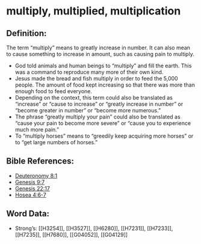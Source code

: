 # multiply, multiplied, multiplication

## Definition:

The term “multiply” means to greatly increase in number. It can also mean to cause something to increase in amount, such as causing pain to multiply.

* God told animals and human beings to “multiply” and fill the earth. This was a command to reproduce many more of their own kind.
* Jesus made the bread and fish multiply in order to feed the 5,000 people. The amount of food kept increasing so that there was more than enough food to feed everyone.
* Depending on the context, this term could also be translated as “increase” or “cause to increase” or “greatly increase in number” or “become greater in number” or “become more numerous.”
* The phrase “greatly multiply your pain” could also be translated as “cause your pain to become more severe” or “cause you to experience much more pain.”
* To “multiply horses” means to “greedily keep acquiring more horses” or to “get large numbers of horses.”

## Bible References:

* [Deuteronomy 8:1](rc://en/tn/help/deu/08/01)
* [Genesis 9:7](rc://en/tn/help/gen/09/07)
* [Genesis 22:17](rc://en/tn/help/gen/22/17)
* [Hosea 4:6-7](rc://en/tn/help/hos/04/06)

## Word Data:

* Strong’s: [[H3254]], [[H3527]], [[H6280]], [[H7231]], [[H7233]], [[H7235]], [[H7680]], [[G04052]], [[G04129]]
